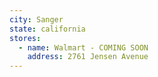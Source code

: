 ```yaml
---
city: Sanger
state: california
stores:
  - name: Walmart - COMING SOON
    address: 2761 Jensen Avenue
---
```

